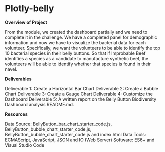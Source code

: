 # Plotly-belly

**Overview of Project**

From the module, we  created the dashboard partially and we need to complete it in the challenge. We have a completed panel for demographic information and now we have to visualize the bacterial data for each volunteer. Specifically, we want the volunteers to be able to identify the top 10 bacterial species in their belly buttons. So that if Improbable Beef identifies a species as a candidate to manufacture synthetic beef, the volunteers will be able to identify whether that species is found in their navel.

**Deliverables**

Deliverable 1: Create a Horizontal Bar Chart
Deliverable 2: Create a Bubble Chart
Deliverable 3: Create a Gauge Chart
Deliverable 4: Customize the Dashboard
Deliverable 5: A written report on the Belly Button Biodiversity Dashboard analysis README.md.


**Resources**

Data Source: BellyButton_bar_chart_starter_code.js, BellyButton_bubble_chart_starter_code.js, BellyButton_bubble_chart_starter_code.js and index.html
Data Tools: ECMAScript, JavaScript, JSON and IO (Web Server)
Software: ES6+ and Visual Studio Code



